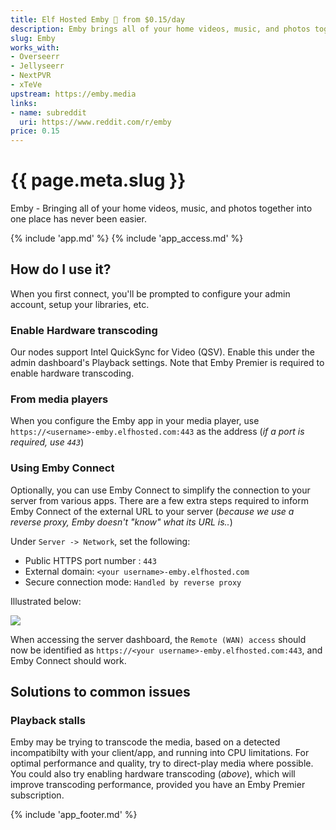 ```yaml
---
title: Elf Hosted Emby 🧝 from $0.15/day
description: Emby brings all of your home videos, music, and photos together into one place.
slug: Emby
works_with:
- Overseerr
- Jellyseerr
- NextPVR
- xTeVe
upstream: https://emby.media
links:
- name: subreddit
  uri: https://www.reddit.com/r/emby
price: 0.15
---
```


# {{ page.meta.slug }}

Emby - Bringing all of your home videos, music, and photos together into one place has never been easier.

{% include 'app.md' %}
{% include 'app_access.md' %}

## How do I use it?

When you first connect, you'll be prompted to configure your admin account, setup your libraries, etc.

### Enable Hardware transcoding

Our nodes support Intel QuickSync for Video (QSV). Enable this under the admin dashboard's Playback settings. Note that Emby Premier is required to enable hardware transcoding.

### From media players

When you configure the Emby app in your media player, use `https://<username>-emby.elfhosted.com:443` as the address (*if a port is required, use `443`*)

### Using Emby Connect

Optionally, you can use Emby Connect to simplify the connection to your server from various apps. There are a few extra steps required to inform Emby Connect of the external URL to your server (*because we use a reverse proxy, Emby doesn't "know" what its URL is..*)

Under `Server -> Network`, set the following:

* Public HTTPS port number : `443`
* External domain: `<your username>-emby.elfhosted.com`
* Secure connection mode: `Handled by reverse proxy`

Illustrated below:

![](/images/emby-connect-setup.png)

When accessing the server dashboard, the `Remote (WAN) access` should now be identified as `https://<your username>-emby.elfhosted.com:443`, and Emby Connect should work.

## Solutions to common issues

### Playback stalls

Emby may be trying to transcode the media, based on a detected incompatibilty with your client/app, and running into CPU limitations. For optimal performance and quality, try to direct-play media where possible. You could also try enabling hardware transcoding (*above*), which will improve transcoding performance, provided you have an Emby Premier subscription.

{% include 'app_footer.md' %}